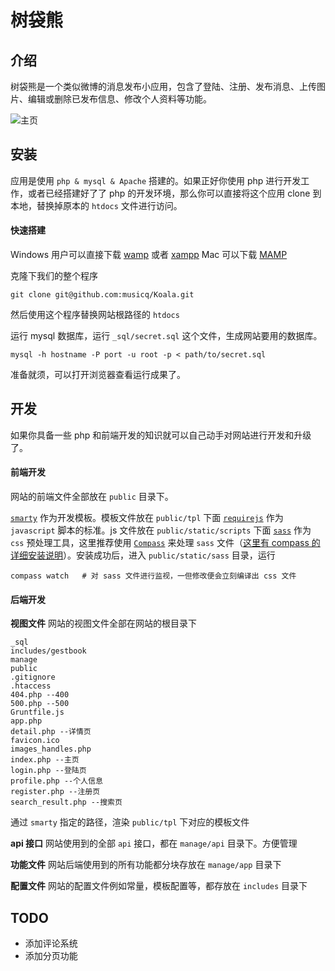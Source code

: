 # 树袋熊
## 介绍
树袋熊是一个类似微博的消息发布小应用，包含了登陆、注册、发布消息、上传图片、编辑或删除已发布信息、修改个人资料等功能。

![主页](https://github.com/musicq/Koala/blob/master/public/static/images/README/home.png)

## 安装
应用是使用 `php & mysql & Apache` 搭建的。如果正好你使用 php 进行开发工作，或者已经搭建好了了 php 的开发环境，那么你可以直接将这个应用 clone 到本地，替换掉原本的 `htdocs` 文件进行访问。

#### 快速搭建
Windows 用户可以直接下载 [wamp](http://www.wampserver.com/en/) 或者 [xampp](https://www.apachefriends.org/zh_cn/index.html)
Mac 可以下载 [MAMP](https://www.mamp.info/en/)

克隆下我们的整个程序

```
git clone git@github.com:musicq/Koala.git
```

然后使用这个程序替换网站根路径的 `htdocs`

运行 mysql 数据库，运行 `_sql/secret.sql` 这个文件，生成网站要用的数据库。

```
mysql -h hostname -P port -u root -p < path/to/secret.sql
```

准备就须，可以打开浏览器查看运行成果了。

## 开发
如果你具备一些 php 和前端开发的知识就可以自己动手对网站进行开发和升级了。

#### 前端开发
网站的前端文件全部放在 `public` 目录下。

[`smarty`](http://www.smarty.net/) 作为开发模板。模板文件放在 `public/tpl` 下面
[`requirejs`](http://requirejs.org/) 作为 `javascript` 脚本的标准。js 文件放在 `public/static/scripts` 下面
[`sass`](http://sass-lang.com/) 作为 `css` 预处理工具，这里推荐使用 [`Compass`](http://compass-style.org/) 来处理 `sass` 文件（[这里有 compass 的详细安装说明](http://compass-style.org/install/)）。安装成功后，进入 `public/static/sass` 目录，运行

```
compass watch   # 对 sass 文件进行监视，一但修改便会立刻编译出 css 文件
```

#### 后端开发
**视图文件**
网站的视图文件全部在网站的根目录下

```
_sql
includes/gestbook
manage
public
.gitignore
.htaccess
404.php --400
500.php --500
Gruntfile.js
app.php
detail.php --详情页
favicon.ico
images_handles.php
index.php --主页
login.php --登陆页
profile.php --个人信息
register.php --注册页
search_result.php --搜索页
```
通过 `smarty` 指定的路径，渲染 `public/tpl` 下对应的模板文件

**api 接口**
网站使用到的全部 `api` 接口，都在 `manage/api` 目录下。方便管理

**功能文件**
网站后端使用到的所有功能都分块存放在 `manage/app` 目录下

**配置文件**
网站的配置文件例如常量，模板配置等，都存放在 `includes` 目录下



## TODO
- 添加评论系统
- 添加分页功能

